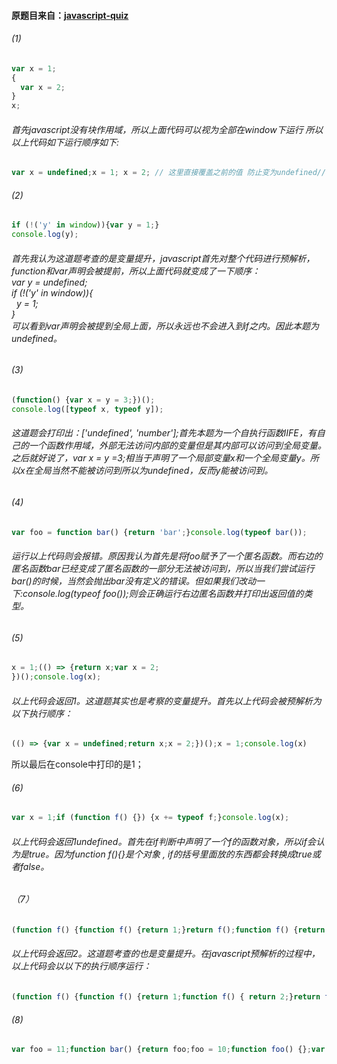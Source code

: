
#### 原题目来自：[javascript-quiz](https://github.com/everget/javascript-quiz) 
###### (1)
```js
var x = 1;
{
  var x = 2;
}
x;
```

###### 首先javascript没有块作用域，所以上面代码可以视为全部在window下运行 所以以上代码如下运行顺序如下:
```js
var x = undefined;x = 1; x = 2; // 这里直接覆盖之前的值 防止变为undefined// 最后本题结果就是2.
```

###### (2)
```js
if (!('y' in window)){var y = 1;}
console.log(y);
```


###### 首先我认为这道题考查的是变量提升，javascript首先对整个代码进行预解析，function和var声明会被提前，所以上面代码就变成了一下顺序：</br>var y = undefined; </br>if (!('y' in window)){</br>&nbsp; y = 1; </br>}<br>可以看到var声明会被提到全局上面，所以永远也不会进入到if之内。因此本题为undefined。

###### (3)
```js
(function() {var x = y = 3;})();
console.log([typeof x, typeof y]);
```


###### 这道题会打印出：['undefined', 'number'];首先本题为一个自执行函数IIFE，有自己的一个函数作用域，外部无法访问内部的变量但是其内部可以访问到全局变量。之后就好说了，var x = y =3;相当于声明了一个局部变量x和一个全局变量y。所以x在全局当然不能被访问到所以为undefined，反而y能被访问到。

###### (4)
```js
var foo = function bar() {return 'bar';}console.log(typeof bar());
```

###### 运行以上代码则会报错。原因我认为首先是将foo赋予了一个匿名函数。而右边的匿名函数bar已经变成了匿名函数的一部分无法被访问到，所以当我们尝试运行bar()的时候，当然会抛出bar没有定义的错误。但如果我们改动一下:console.log(typeof foo());则会正确运行右边匿名函数并打印出返回值的类型。

###### (5)
```js
x = 1;(() => {return x;var x = 2;
})();console.log(x);
```

###### 以上代码会返回1。这道题其实也是考察的变量提升。首先以上代码会被预解析为以下执行顺序：
```js
(() => {var x = undefined;return x;x = 2;})();x = 1;console.log(x)
```
所以最后在console中打印的是1；

###### (6)
```js
var x = 1;if (function f() {}) {x += typeof f;}console.log(x);
```

###### 以上代码会返回1undefined。首先在if判断中声明了一个f的函数对象，所以if会认为是true。因为function f(){}是个对象 , if的括号里面放的东西都会转换成true或者false。

###### （7）
```js
(function f() {function f() {return 1;}return f();function f() {return 2;}})();
```

###### 以上代码会返回2。这道题考查的也是变量提升。在javascript预解析的过程中，以上代码会以以下的执行顺序运行：
```js
(function f() {function f() {return 1;function f() { return 2;}return f();})();
```

###### (8)
```js
var foo = 11;function bar() {return foo;foo = 10;function foo() {};var foo = '12';}console.log(bar());
```
